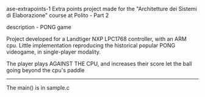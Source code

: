 ase-extrapoints-1
Extra points project made for the "Architetture dei Sistemi di Elaborazione" course at Polito - Part 2

description - PONG game

Project developed for a Landtiger NXP LPC1768 controller, with an ARM cpu. 
Little implementation reproducing the historical popular PONG videogame, in single-player modality. 

The player plays AGAINST THE CPU, and increases their score let the ball going beyond the cpu's paddle

--------------------
The main() is in sample.c
